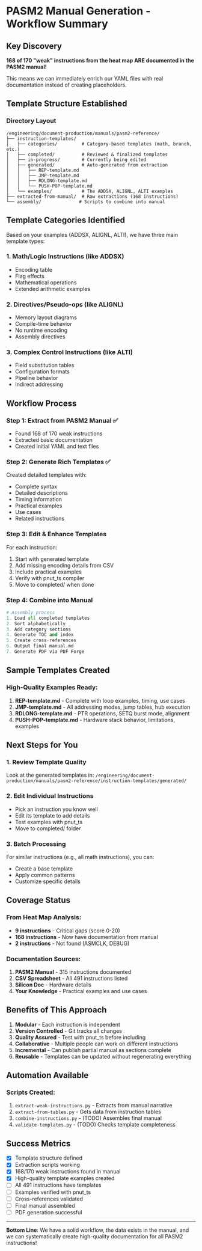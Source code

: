 # PASM2 Manual Generation - Workflow Summary

## Key Discovery
**168 of 170 "weak" instructions from the heat map ARE documented in the PASM2 manual!**

This means we can immediately enrich our YAML files with real documentation instead of creating placeholders.

## Template Structure Established

### Directory Layout
```
/engineering/document-production/manuals/pasm2-reference/
├── instruction-templates/
│   ├── categories/         # Category-based templates (math, branch, etc.)
│   ├── completed/          # Reviewed & finalized templates
│   ├── in-progress/        # Currently being edited
│   ├── generated/          # Auto-generated from extraction
│   │   ├── REP-template.md
│   │   ├── JMP-template.md
│   │   ├── RDLONG-template.md
│   │   └── PUSH-POP-template.md
│   └── examples/           # The ADDSX, ALIGNL, ALTI examples
├── extracted-from-manual/  # Raw extractions (168 instructions)
└── assembly/              # Scripts to combine into manual
```

## Template Categories Identified

Based on your examples (ADDSX, ALIGNL, ALTI), we have three main template types:

### 1. **Math/Logic Instructions** (like ADDSX)
- Encoding table
- Flag effects
- Mathematical operations
- Extended arithmetic examples

### 2. **Directives/Pseudo-ops** (like ALIGNL)
- Memory layout diagrams
- Compile-time behavior
- No runtime encoding
- Assembly directives

### 3. **Complex Control Instructions** (like ALTI)
- Field substitution tables
- Configuration formats
- Pipeline behavior
- Indirect addressing

## Workflow Process

### Step 1: Extract from PASM2 Manual ✅
- Found 168 of 170 weak instructions
- Extracted basic documentation
- Created initial YAML and text files

### Step 2: Generate Rich Templates ✅
Created detailed templates with:
- Complete syntax
- Detailed descriptions
- Timing information
- Practical examples
- Use cases
- Related instructions

### Step 3: Edit & Enhance Templates
For each instruction:
1. Start with generated template
2. Add missing encoding details from CSV
3. Include practical examples
4. Verify with pnut_ts compiler
5. Move to completed/ when done

### Step 4: Combine into Manual
```python
# Assembly process
1. Load all completed templates
2. Sort alphabetically
3. Add category sections
4. Generate TOC and index
5. Create cross-references
6. Output final manual.md
7. Generate PDF via PDF Forge
```

## Sample Templates Created

### High-Quality Examples Ready:
1. **REP-template.md** - Complete with loop examples, timing, use cases
2. **JMP-template.md** - All addressing modes, jump tables, hub execution
3. **RDLONG-template.md** - PTR operations, SETQ burst mode, alignment
4. **PUSH-POP-template.md** - Hardware stack behavior, limitations, examples

## Next Steps for You

### 1. Review Template Quality
Look at the generated templates in:
`/engineering/document-production/manuals/pasm2-reference/instruction-templates/generated/`

### 2. Edit Individual Instructions
- Pick an instruction you know well
- Edit its template to add details
- Test examples with pnut_ts
- Move to completed/ folder

### 3. Batch Processing
For similar instructions (e.g., all math instructions), you can:
- Create a base template
- Apply common patterns
- Customize specific details

## Coverage Status

### From Heat Map Analysis:
- **9 instructions** - Critical gaps (score 0-20)
- **168 instructions** - Now have documentation from manual
- **2 instructions** - Not found (ASMCLK, DEBUG)

### Documentation Sources:
1. **PASM2 Manual** - 315 instructions documented
2. **CSV Spreadsheet** - All 491 instructions listed
3. **Silicon Doc** - Hardware details
4. **Your Knowledge** - Practical examples and use cases

## Benefits of This Approach

1. **Modular** - Each instruction is independent
2. **Version Controlled** - Git tracks all changes
3. **Quality Assured** - Test with pnut_ts before including
4. **Collaborative** - Multiple people can work on different instructions
5. **Incremental** - Can publish partial manual as sections complete
6. **Reusable** - Templates can be updated without regenerating everything

## Automation Available

### Scripts Created:
1. `extract-weak-instructions.py` - Extracts from manual narrative
2. `extract-from-tables.py` - Gets data from instruction tables
3. `combine-instructions.py` - (TODO) Assembles final manual
4. `validate-templates.py` - (TODO) Checks template completeness

## Success Metrics

- [x] Template structure defined
- [x] Extraction scripts working
- [x] 168/170 weak instructions found in manual
- [x] High-quality template examples created
- [ ] All 491 instructions have templates
- [ ] Examples verified with pnut_ts
- [ ] Cross-references validated
- [ ] Final manual assembled
- [ ] PDF generation successful

---

**Bottom Line**: We have a solid workflow, the data exists in the manual, and we can systematically create high-quality documentation for all PASM2 instructions!